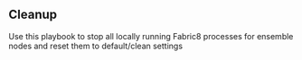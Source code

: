 ## Cleanup 

Use this playbook to stop all locally running Fabric8 processes for ensemble nodes and reset them to default/clean settings
